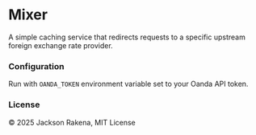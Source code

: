 # Mixer
A simple caching service that redirects requests to a specific upstream foreign exchange rate provider.

### Configuration
Run with `OANDA_TOKEN` environment variable set to your Oanda API token.

### License
&copy; 2025 Jackson Rakena, MIT License